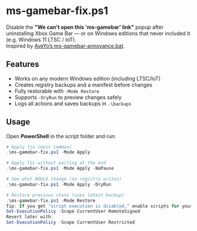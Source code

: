 # ms-gamebar-fix.ps1

Disable the **"We can't open this 'ms-gamebar' link"** popup after uninstalling Xbox Game Bar — or on Windows editions that never included it (e.g. Windows 11 LTSC / IoT).  
Inspired by [AveYo’s ms-gamebar-annoyance.bat](https://github.com/AveYo/Gaming/blob/main/ms-gamebar-annoyance.bat).

## Features
- Works on any modern Windows edition (including LTSC/IoT)
- Creates registry backups and a manifest before changes
- Fully restorable with `-Mode Restore`
- Supports `-DryRun` to preview changes safely
- Logs all actions and saves backups in `.\backups`

## Usage
Open **PowerShell** in the script folder and run:

```powershell
# Apply fix (most common)
.\ms-gamebar-fix.ps1 -Mode Apply

# Apply fix without waiting at the end
.\ms-gamebar-fix.ps1 -Mode Apply -NoPause

# See what WOULD change (no registry writes)
.\ms-gamebar-fix.ps1 -Mode Apply -DryRun

# Restore previous state (uses latest backup)
.\ms-gamebar-fix.ps1 -Mode Restore
Tip: If you get "script execution is disabled," enable scripts for your user:
Set-ExecutionPolicy -Scope CurrentUser RemoteSigned
Revert later with:
Set-ExecutionPolicy -Scope CurrentUser Restricted
